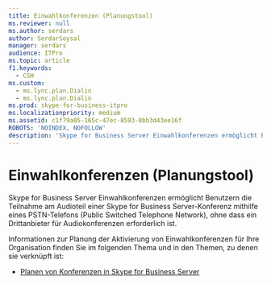 ```yaml
---
title: Einwahlkonferenzen (Planungstool)
ms.reviewer: null
ms.author: serdars
author: SerdarSoysal
manager: serdars
audience: ITPro
ms.topic: article
f1.keywords:
  - CSH
ms.custom:
  - ms.lync.plan.Dialin
  - ms.lync.plan.Dialin
ms.prod: skype-for-business-itpro
ms.localizationpriority: medium
ms.assetid: c1f79a05-165c-47ec-8593-0bb3d43ee16f
ROBOTS: 'NOINDEX, NOFOLLOW'
description: 'Skype for Business Server Einwahlkonferenzen ermöglicht Benutzern die Teilnahme am Audioteil einer Skype for Business Server-Konferenz mithilfe eines PSTN-Telefons (Public Switched Telephone Network), ohne dass ein Drittanbieter für Audiokonferenzen erforderlich ist.'
---
```


# <a name="dial-in-conferencing-planning-tool"></a>Einwahlkonferenzen (Planungstool)
 
Skype for Business Server Einwahlkonferenzen ermöglicht Benutzern die Teilnahme am Audioteil einer Skype for Business Server-Konferenz mithilfe eines PSTN-Telefons (Public Switched Telephone Network), ohne dass ein Drittanbieter für Audiokonferenzen erforderlich ist.
  
Informationen zur Planung der Aktivierung von Einwahlkonferenzen für Ihre Organisation finden Sie im folgenden Thema und in den Themen, zu denen sie verknüpft ist: 
  
- [Planen von Konferenzen in Skype for Business Server](../../../plan-your-deployment/conferencing/conferencing.md)
    

